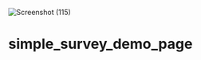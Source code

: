![Screenshot (115)](https://user-images.githubusercontent.com/80530004/127475304-665e0124-fc8b-4dce-a9fc-5c3c3d2cf795.png)
# simple_survey_demo_page
